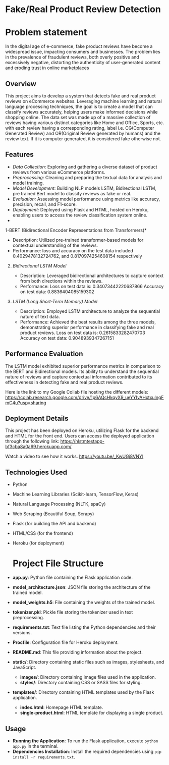 # Fake/Real Product Review Detection

# Problem statement
In the digital age of e-commerce, fake product reviews have become a widespread issue, impacting consumers and businesses. The problem lies in the prevalence of fraudulent reviews, both overly positive and excessively negative, distorting the authenticity of user-generated content and eroding trust in online marketplaces

## Overview

This project aims to develop a system that detects fake and real product reviews on eCommerce websites. Leveraging machine learning and natural language processing techniques, the goal is to create a model that can classify reviews accurately, helping users make informed decisions while shopping online.
The data set was made up of a massive collection of reviews having various distinct categories like Home and Office, Sports, etc. with each review having a corresponding rating, label i.e. CG(Computer Generated Review) and OR(Original Review generated by humans) and the review text.
If it is computer generated, it is considered fake otherwise not.
## Features

- *Data Collection:* Exploring and gathering a diverse dataset of product reviews from various eCommerce platforms.
- *Preprocessing:* Cleaning and preparing the textual data for analysis and model training.
- *Model Development:* Building NLP models LSTM, Bidirectional LSTM, pre trained Bert model to classify reviews as fake or real.
- *Evaluation:* Assessing model performance using metrics like accuracy, precision, recall, and F1-score.
- *Deployment:* Deployed using Flask and HTML, hosted on Heroku, enabling users to access the review classification system online.
- 
1-BERT (Bidirectional Encoder Representations from Transformers)*
   - Description: Utilized pre-trained transformer-based models for contextual understanding of the reviews.
   - Performance: loss and accuracy on the test data included 0.4029478132724762, and 0.8170974254608154 respectively
     
2. *Bidirectional LSTM Model*
   - Description: Leveraged bidirectional architectures to capture context from both directions within the reviews.
   - Performance: Loss on test data is: 0.34073442220687866
                  Accuracy on test data: 0.8836404085159302

3. *LSTM (Long Short-Term Memory) Model*
   - Description: Employed LSTM architecture to analyze the sequential nature of text data.
   - Performance: Achieved the best results among the three models, demonstrating superior performance in classifying fake and real product reviews.
     Loss on test data is: 0.2615833282470703
     Accuracy on test data: 0.9048939347267151
  

## Performance Evaluation

The LSTM model exhibited superior performance metrics in comparison to the BERT and Bidirectional models. Its ability to understand the sequential nature of reviews and capture contextual information contributed to its effectiveness in detecting fake and real product reviews.

Here is the link to my Google Collab file hosting the different models: https://colab.research.google.com/drive/1p6AQcHkqvX9_ueYYIvAHxtxulngFmC4u?usp=sharing 

## Deployment Details

This project has been deployed on Heroku, utilizing Flask for the backend and HTML for the front end. Users can access the deployed application through the following link: https://hlstmtestapp-bf3cba8a0a69.herokuapp.com/

Watch a video to see how it works. https://youtu.be/_KwUGj8VNYI

## Technologies Used

- Python
- Machine Learning Libraries (Scikit-learn, TensorFlow, Keras)
- Natural Language Processing (NLTK, spaCy)
- Web Scraping (Beautiful Soup, Scrapy)
- Flask (for building the API and backend)
- HTML/CSS (for the frontend)
- Heroku (for deployment)


  # Project File Structure
- **app.py**: Python file containing the Flask application code.
- **model_architecture.json**: JSON file storing the architecture of the trained model.
- **model_weights.h5**: File containing the weights of the trained model.
- **tokenizer.pkl**: Pickle file storing the tokenizer used in text preprocessing.
- **requirements.txt**: Text file listing the Python dependencies and their versions.
- **Procfile**: Configuration file for Heroku deployment.
- **README.md**: This file providing information about the project.
- **static/**: Directory containing static files such as images, stylesheets, and JavaScript.
  - **images/**: Directory containing image files used in the application.
  - **styles/**: Directory containing CSS or SASS files for styling.
- **templates/**: Directory containing HTML templates used by the Flask application.
  - **index.html**: Homepage HTML template.
  - **single-product.html**: HTML template for displaying a single product.
 

## Usage
- **Running the Application**: To run the Flask application, execute `python app.py` in the terminal.
- **Dependencies Installation**: Install the required dependencies using `pip install -r requirements.txt`.

